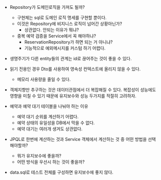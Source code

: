 - Repository가 도메인로직을 가져도 될까?
    - 구현체는 sql로 도메인 로직 명세를 구현할 뿐이다.
    - 이것은 Repository에 비지니스 로직이 넘어간 상황아닌가?
        - 상관없다. 안되는 이유가 뭐냐?
    - 중복 예약 검증을 Service에서 꼭 해야하냐?
        - ReservationRepository가 하면 되는 거 아니냐? 
        - 기능적으로 예외메시지를 커스텀 하기 어렵다.
- 생명주기가 다른 entity들의 관계는 id로 끊어주는 것이 좋을 수 있다.
- 읽기 전용인 경우 Dto를 사용하여 영속성 컨텍스트에 올리지 않을 수 있다.
    - 메모리 사용량을 줄일 수 있다.

- 객체지향만 추구하는 것은 데이터관점에서 더 복잡해질 수 있다. 복잡성이 성능에도 영향을 미칠 수 있기 때문에 유지보수와 성능 두가지를 적절히 고려하자.

- 예약과 예약 대기 테이블을 나눠야 하는 이유
	- 예약 대기 순위를 계산하기 어렵다.
	- 예약 상태의 유일성을 DB에서 막을 수 없다.
	- 예약 대기는 여러개 생겨도 상관없다.
	
- JPQL로 한번에 계산하는 것과 Service 객체에서 계산하는 것 중 어떤 방법을 선택해야할까?
	- 뭐가 유지보수에 좋을까?
	- 어떤 방식을 우선시 하는 것이 좋을까?
- data.sql로 테스트 전체를 구성하면 유지보수에 좋지 않다.